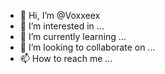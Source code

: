 - 👋 Hi, I’m @Voxxeex
- 👀 I’m interested in ...
- 🌱 I’m currently learning ...
- 💞️ I’m looking to collaborate on ...
- 📫 How to reach me ...

<!---
Voxxeex/Voxxeex is a ✨ special ✨ repository because its `README.md` (this file) appears on your GitHub profile.
You can click the Preview link to take a look at your changes.
--->
